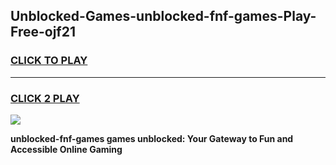 
## Unblocked-Games-unblocked-fnf-games-Play-Free-ojf21
<h3>
<a href="https://premium76.site?title=unblocked-fnf-games&ref=23A">CLICK TO PLAY</a></h3>
<hr>

<h3>
<a href="https://premium76.site?title=unblocked-fnf-games&ref=23A">CLICK 2 PLAY</a>
  
</h3>

<a href="https://premium76.site?title=unblocked-fnf-games&ref=23A"><img src="https://clearcache.store/games.png"></a>


**unblocked-fnf-games games unblocked: Your Gateway to Fun and Accessible Online Gaming**
